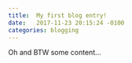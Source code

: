 ```yaml
---
title:  My first blog entry!
date:   2017-11-23 20:15:24 -0100
categories: blogging
---
```


Oh and BTW some content...